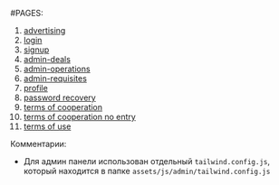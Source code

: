 #PAGES:

1. <a href="https://janaratolonbaeva.github.io/biz-cen" target="_blank">advertising</a>
2. <a href="https://janaratolonbaeva.github.io/biz-cen/login" target="_blank">login</a>
3. <a href="https://janaratolonbaeva.github.io/biz-cen/signup" target="_blank">signup</a>
4. <a href="https://janaratolonbaeva.github.io/biz-cen/admin-deals" target="_blank">admin-deals</a>
5. <a href="https://janaratolonbaeva.github.io/biz-cen/admin-operations" target="_blank">admin-operations</a>
6. <a href="https://janaratolonbaeva.github.io/biz-cen/admin-requisites" target="_blank">admin-requisites</a>
7. <a href="https://janaratolonbaeva.github.io/biz-cen/profile" target="_blank">profile</a>
8. <a href="https://janaratolonbaeva.github.io/biz-cen/password-recovery" target="_blank">password recovery</a>
9. <a href="https://janaratolonbaeva.github.io/biz-cen/terms-of-cooperation" target="_blank">terms of cooperation</a>
10. <a href="https://janaratolonbaeva.github.io/biz-cen/terms-of-cooperation-no-entry" target="_blank">terms of cooperation no entry</a>
11. <a href="https://janaratolonbaeva.github.io/biz-cen/offer" target="_blank">terms of use</a>


Комментарии:
- Для админ панели использован отдельный ```tailwind.config.js```, </br>который находится в папке ```assets/js/admin/tailwind.config.js```

